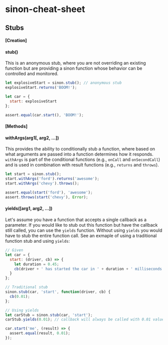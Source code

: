 # sinon-cheat-sheet

## Stubs

#### [Creation]

#### stub()

This is an anonymous stub, where you are not overriding an existing function but are providing a sinon function whose behavior can be controlled and monitored.

```javascript
let explosiveStart = sinon.stub(); // anonymous stub
explosiveStart.returns('BOOM!');

let car = {
  start: explosiveStart
};

assert.equal(car.start(), 'BOOM!');
```


#### [Methods]

#### withArgs(arg1[, arg2, ...])

This provides the ability to conditionally stub a function, where based on what arguments are passed into a function determines how it responds. `withArgs` is part of the conditional functions (e.g., `onCall` and `onSecondCall`) and is used in combination with result functions (e.g., `returns` and `throws`).

```javascript
let start = sinon.stub();
start.withArgs('ford').returns('awesome');
start.withArgs('chevy').throws();

assert.equal(start('ford'), 'awesome');
assert.throws(start('chevy'), Error);
```

#### yields([arg1, arg2, ...])

Let's assume you have a function that accepts a single callback as a parameter. If you would like to stub out this function but have the callback still called, you can use the `yields` function. Without using `yields` you would have to stub the entire function call. See an exmaple of using a traditional function stub and using `yields`:

```javascript
// Given
let car = {
  start: (driver, cb) => {
    let duration = 0.45;
    cb(driver + ' has started the car in ' + duration + ' milliseconds');
  }
};
```

```javascript
// Traditional stub
sinon.stub(car, 'start', function(driver, cb) {
  cb(0.01);
};
```

```javascript
// Using yields
let carStub = sinon.stub(car, 'start');
carStub.yields(0.01); // callback will always be called with 0.01 value

car.start('me', (result) => {
  assert.equal(result, 0.01);
});
```
